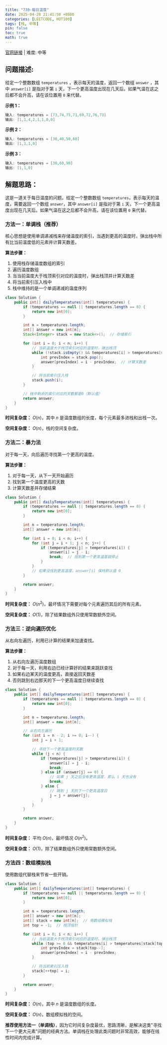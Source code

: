 ```yaml
---
title: "739-每日温度"
date: 2025-04-28 21:41:50 +0800
categories: [LEETCODE, HOT100]
tags: [栈, 中等]
pin: false
toc: true
math: true
---
```


[官网链接](https://leetcode.cn/problems/daily-temperatures/) \| 难度: 中等

## 问题描述:

给定一个整数数组 `temperatures` ，表示每天的温度，返回一个数组 `answer` ，其中 `answer[i]` 是指对于第 `i` 天，下一个更高温度出现在几天后。如果气温在这之后都不会升高，请在该位置用 `0` 来代替。

**示例 1：**

```java
输入: temperatures = [73,74,75,71,69,72,76,73]
输出: [1,1,4,2,1,1,0,0]
```

**示例 2：**

```java
输入: temperatures = [30,40,50,60]
输出: [1,1,1,0]
```

**示例 3：**

```java
输入: temperatures = [30,60,90]
输出: [1,1,0]
```

## 解题思路：

这是一道关于每日温度的问题。给定一个整数数组 `temperatures`，表示每天的温度，需要返回一个数组 `answer`，其中 `answer[i]` 是指对于第 `i` 天，下一个更高温度出现在几天后。如果气温在这之后都不会升高，请在该位置用 `0` 来代替。

### 方法一：单调栈（推荐）

核心思想是使用单调递减栈来存储温度的索引，当遇到更高的温度时，弹出栈中所有比当前温度低的元素并计算天数差。

**算法步骤：**

1. 使用栈存储温度数组的索引
2. 遍历温度数组
3. 当当前温度大于栈顶索引对应的温度时，弹出栈顶并计算天数差
4. 将当前索引压入栈中
5. 栈中维持的是一个单调递减的温度序列

```java
class Solution {
    public int[] dailyTemperatures(int[] temperatures) {
        if (temperatures == null || temperatures.length == 0) {
            return new int[0];
        }

        int n = temperatures.length;
        int[] answer = new int[n];
        Stack<Integer> stack = new Stack<>();  // 存储索引

        for (int i = 0; i < n; i++) {
            // 当前温度大于栈顶索引对应的温度时，弹出栈顶
            while (!stack.isEmpty() && temperatures[i] > temperatures[stack.peek()]) {
                int prevIndex = stack.pop();
                answer[prevIndex] = i - prevIndex;  // 计算天数差
            }

            // 将当前索引压入栈
            stack.push(i);
        }

        // 栈中剩余的索引对应的天数都是0（默认值）
        return answer;
    }
}
```

**时间复杂度：** $O(n)$，其中 $n$ 是温度数组的长度，每个元素最多进栈和出栈一次。

**空间复杂度：** $O(n)$，栈的空间复杂度。

### 方法二：暴力法

对于每一天，向后遍历寻找第一个更高的温度。

**算法步骤：**

1. 对于每一天，从下一天开始遍历
2. 找到第一个温度更高的天数
3. 计算天数差并存储结果

```java
class Solution {
    public int[] dailyTemperatures(int[] temperatures) {
        if (temperatures == null || temperatures.length == 0) {
            return new int[0];
        }

        int n = temperatures.length;
        int[] answer = new int[n];

        for (int i = 0; i < n; i++) {
            for (int j = i + 1; j < n; j++) {
                if (temperatures[j] > temperatures[i]) {
                    answer[i] = j - i;
                    break;  // 找到第一个更高温度就停止
                }
            }
            // 如果没找到更高温度，answer[i] 保持默认值 0
        }

        return answer;
    }
}
```

**时间复杂度：** $O(n^2)$，最坏情况下需要对每个元素遍历其后的所有元素。

**空间复杂度：** $O(1)$，除了结果数组外只使用常数额外空间。

### 方法三：逆向遍历优化

从右向左遍历，利用已计算的结果来加速查找。

**算法步骤：**

1. 从右向左遍历温度数组
2. 对于每一天，利用右边已经计算好的结果来跳跃查找
3. 如果右边某天的温度更高，直接返回天数差
4. 否则跳到右边那天的下一个更高温度日继续查找

```java
class Solution {
    public int[] dailyTemperatures(int[] temperatures) {
        if (temperatures == null || temperatures.length == 0) {
            return new int[0];
        }

        int n = temperatures.length;
        int[] answer = new int[n];

        // 从右向左遍历
        for (int i = n - 2; i >= 0; i--) {
            int j = i + 1;

            // 寻找下一个更高温度的天数
            while (j < n) {
                if (temperatures[j] > temperatures[i]) {
                    answer[i] = j - i;
                    break;
                } else if (answer[j] == 0) {
                    // 如果 j 天之后没有更高温度，那么 i 天也没有
                    break;
                } else {
                    // 跳到 j 天的下一个更高温度日
                    j = j + answer[j];
                }
            }
        }

        return answer;
    }
}
```

**时间复杂度：** 平均 $O(n)$，最坏情况 $O(n^2)$。

**空间复杂度：** $O(1)$，除了结果数组外只使用常数额外空间。

### 方法四：数组模拟栈

使用数组代替栈来节省一些开销。

```java
class Solution {
    public int[] dailyTemperatures(int[] temperatures) {
        if (temperatures == null || temperatures.length == 0) {
            return new int[0];
        }

        int n = temperatures.length;
        int[] answer = new int[n];
        int[] stack = new int[n];  // 用数组模拟栈
        int top = -1;  // 栈顶指针

        for (int i = 0; i < n; i++) {
            // 当前温度大于栈顶索引对应的温度时，弹出栈顶
            while (top >= 0 && temperatures[i] > temperatures[stack[top]]) {
                int prevIndex = stack[top--];
                answer[prevIndex] = i - prevIndex;
            }

            // 将当前索引压入栈
            stack[++top] = i;
        }

        return answer;
    }
}
```

**时间复杂度：** $O(n)$，其中 $n$ 是温度数组的长度。

**空间复杂度：** $O(n)$，数组模拟栈的空间。

**推荐使用方法一（单调栈）**，因为它时间复杂度最优，思路清晰，是解决这类"寻找下一个更大元素"问题的经典方法。单调栈在处理此类问题时非常高效，能够在线性时间内完成计算。
